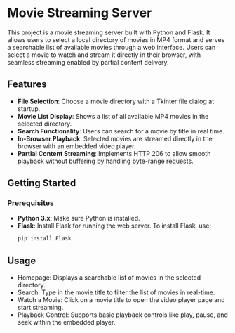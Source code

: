 # Movie Streaming Server

This project is a movie streaming server built with Python and Flask. It allows users to select a local directory of movies in MP4 format and serves a searchable list of available movies through a web interface. Users can select a movie to watch and stream it directly in their browser, with seamless streaming enabled by partial content delivery.

## Features

- **File Selection**: Choose a movie directory with a Tkinter file dialog at startup.
- **Movie List Display**: Shows a list of all available MP4 movies in the selected directory.
- **Search Functionality**: Users can search for a movie by title in real time.
- **In-Browser Playback**: Selected movies are streamed directly in the browser with an embedded video player.
- **Partial Content Streaming**: Implements HTTP 206 to allow smooth playback without buffering by handling byte-range requests.

## Getting Started

### Prerequisites

- **Python 3.x**: Make sure Python is installed.
- **Flask**: Install Flask for running the web server. To install Flask, use:
  ```bash
  pip install Flask

## Usage
- Homepage: Displays a searchable list of movies in the selected directory.
- Search: Type in the movie title to filter the list of movies in real-time.
- Watch a Movie: Click on a movie title to open the video player page and start streaming.
- Playback Control: Supports basic playback controls like play, pause, and seek within the embedded player.
